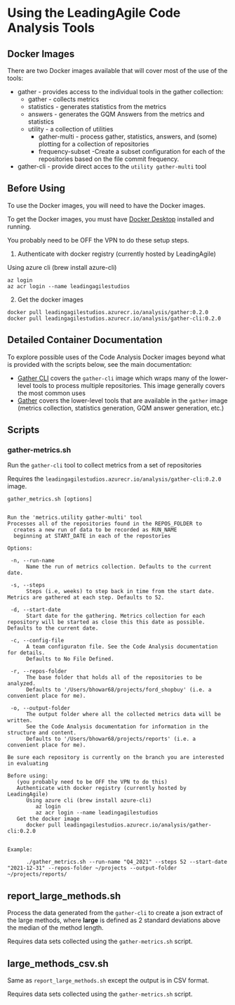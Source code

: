 # Using the LeadingAgile Code Analysis Tools

## Docker Images

There are two Docker images available that will cover most of the use of the tools:

* gather - provides access to the individual tools in the gather collection:
    * gather - collects metrics
    * statistics - generates statistics from the metrics
    * answers - generates the GQM Answers from the metrics and statistics
    * utility - a collection of utilities
        * gather-multi - process gather, statistics, answers, and (some) plotting for a collection of repositories
        * frequency-subset -Create a subset configuration for each of the repositories based on the file commit frequency.
* gather-cli - provide direct acces to the `utility gather-multi` tool


## Before Using

To use the Docker images, you will need to have the Docker images.

To get the Docker images, you must have [Docker Desktop](https://www.docker.com/products/docker-desktop) installed and running.

You probably need to be OFF the VPN to do these setup steps.

1. Authenticate with docker registry (currently hosted by LeadingAgile)

Using azure cli (brew install azure-cli)

```shell
az login
az acr login --name leadingagilestudios
```

2. Get the docker images

```shell
docker pull leadingagilestudios.azurecr.io/analysis/gather:0.2.0
docker pull leadingagilestudios.azurecr.io/analysis/gather-cli:0.2.0
```

## Detailed Container Documentation

To explore possible uses of the Code Analysis Docker images beyond what is provided with the scripts below, see the main documentation:

* [Gather CLI](./DockerGatherCLIReadme.pdf) covers the `gather-cli` image which wraps many of the lower-level tools to process multiple repositories. This image generally covers the most common uses
* [Gather](./DockerReadme.pdf) covers the lower-level tools that are available in the `gather` image (metrics collection, statistics generation, GQM answer generation, etc.)

## Scripts

### gather-metrics.sh

Run the `gather-cli` tool to collect metrics from a set of repositories

Requires the `leadingagilestudios.azurecr.io/analysis/gather-cli:0.2.0` image.

```
gather_metrics.sh [options]


Run the 'metrics.utility gather-multi' tool
Processes all of the repositories found in the REPOS_FOLDER to
  creates a new run of data to be recorded as RUN_NAME
  beginning at START_DATE in each of the repostories

Options:

 -n, --run-name
      Name the run of metrics collection. Defaults to the current date.

 -s, --steps
      Steps (i.e, weeks) to step back in time from the start date. Metrics are gathered at each step. Defaults to 52.

 -d, --start-date
      Start date for the gathering. Metrics collection for each repository will be started as close this this date as possible. Defaults to the current date.

 -c, --config-file
      A team configuraton file. See the Code Analysis documentation for details.
      Defaults to No File Defined.

 -r, --repos-folder
      The base folder that holds all of the repositories to be analyzed.
      Defaults to '/Users/bhowar68/projects/ford_shopbuy' (i.e. a convenient place for me).

 -o, --output-folder
      The output folder where all the collected metrics data will be written.
      See the Code Analysis documentation for information in the structure and content.
      Defaults to '/Users/bhowar68/projects/reports' (i.e. a convenient place for me).

Be sure each repository is currently on the branch you are interested in evaluating

Before using:
   (you probably need to be OFF the VPN to do this)
   Authenticate with docker registry (currently hosted by LeadingAgile)
      Using azure cli (brew install azure-cli)
         az login
         az acr login --name leadingagilestudios
   Get the docker image
      docker pull leadingagilestudios.azurecr.io/analysis/gather-cli:0.2.0


Example:

      ./gather_metrics.sh --run-name "Q4_2021" --steps 52 --start-date "2021-12-31" --repos-folder ~/projects --output-folder ~/projects/reports/
```

## report_large_methods.sh

Process the data generated from the `gather-cli` to create a json extract of the large methods, where **large** is defined as 2 standard deviations above the median of the method length.

Requires data sets collected using the `gather-metrics.sh` script.

## large_methods_csv.sh

Same as `report_large_methods.sh` except the output is in CSV format.

Requires data sets collected using the `gather-metrics.sh` script.

